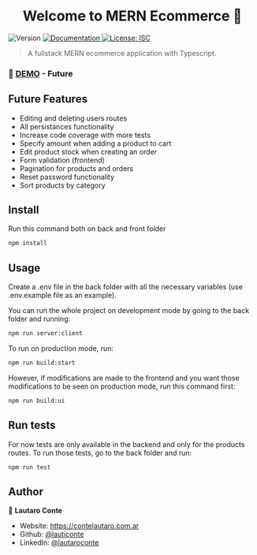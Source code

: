 <h1 align="center">Welcome to MERN Ecommerce 👋</h1>
<p>
  <img alt="Version" src="https://img.shields.io/badge/version-1.0.0-blue.svg?cacheSeconds=2592000" />
  <a href="https://mern-ecommerce-coder.herokuapp.com/api-docs/" target="_blank">
    <img alt="Documentation" src="https://img.shields.io/badge/documentation-yes-brightgreen.svg" />
  </a>
  <a href="#" target="_blank">
    <img alt="License: ISC" src="https://img.shields.io/badge/License-ISC-yellow.svg" />
  </a>
</p>

> A fullstack MERN ecommerce application with Typescript.

### 🧪 [DEMO](https://github.com/lauticonte/proyectoFinal-v4) - Future

## Future Features
- Editing and deleting users routes
- All persistances functionality
- Increase code coverage with more tests
- Specify amount when adding a product to cart
- Edit product stock when creating an order
- Form validation (frontend)
- Pagination for products and orders
- Reset password functionality
- Sort products by category

## Install

Run this command both on back and front folder

```sh
npm install
```

## Usage

Create a .env file in the back folder with all the necessary variables (use .env.example file as an example).

You can run the whole project on development mode by going to the back folder and running:

```sh
npm run server:client
```

To run on production mode, run:

```sh
npm run build:start
```

However, if modifications are made to the frontend and you want those modifications to be seen on production mode, run this command first:

```sh
npm run build:ui
```

## Run tests

For now tests are only available in the backend and only for the products routes. To run those tests, go to the back folder and run:

```sh
npm run test
```

## Author

👤 **Lautaro Conte**

- Website: https://contelautaro.com.ar
- Github: [@lauticonte](https://github.com/lauticonte)
- LinkedIn: [@lautaroconte](https://linkedin.com/in/lautaroconte)
